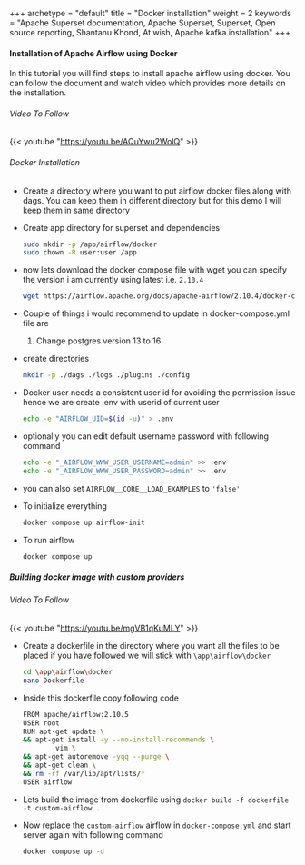 +++ 
archetype = "default" 
title = "Docker installation" 
weight = 2
keywords     = "Apache Superset documentation, Apache Superset, Superset, Open source reporting, Shantanu Khond, At wish, Apache kafka installation"
+++


#### Installation of Apache Airflow using Docker
In this tutorial you will find steps to install apache airflow using docker. You can follow the document and watch video which provides more details on the installation. 

###### Video To Follow
{{< youtube "https://youtu.be/AQuYwu2WolQ" >}}


###### Docker Installation


* Create a directory where you want to put airflow docker files along with dags. You can keep them in different directory but for this demo I will keep them in same directory 


* Create app directory for superset and dependencies

    ```bash
    sudo mkdir -p /app/airflow/docker
    sudo chown -R user:user /app
    ```

* now lets download the docker compose file with wget you can specify the version i am currently using latest i.e. `2.10.4`

    ```bash
    wget https://airflow.apache.org/docs/apache-airflow/2.10.4/docker-compose.yaml 
    ```


* Couple of things i would recommend to update in docker-compose.yml file are
    1. Change postgres version 13 to 16
    



* create directories
    ```bash
    mkdir -p ./dags ./logs ./plugins ./config
    ```

* Docker user needs a consistent user id for avoiding the permission issue hence we are create .env with userid of current user
    ```bash
    echo -e "AIRFLOW_UID=$(id -u)" > .env

    ```

* optionally you can edit default username password with following command

    ```bash
    echo -e "_AIRFLOW_WWW_USER_USERNAME=admin" >> .env
    echo -e "_AIRFLOW_WWW_USER_PASSWORD=admin" >> .env
    ```

       
* you can also set `AIRFLOW__CORE__LOAD_EXAMPLES` to `'false'`


*   To initialize everything

    ```bash
    docker compose up airflow-init
    ```

* To run airflow
    ```bash
    docker compose up
    ```


##### Building docker image with custom providers

###### Video To Follow
{{< youtube "https://youtu.be/mgVB1qKuMLY" >}}



* Create a dockerfile in the directory where you want all the files to be placed if you have followed we will stick with `\app\airflow\docker`

    ```bash
    cd \app\airflow\docker
    nano Dockerfile
    ```

* Inside this dockerfile copy following code 

    ```bash
    FROM apache/airflow:2.10.5
    USER root
    RUN apt-get update \
    && apt-get install -y --no-install-recommends \
            vim \
    && apt-get autoremove -yqq --purge \
    && apt-get clean \
    && rm -rf /var/lib/apt/lists/*
    USER airflow


    ```

* Lets build the image from dockerfile using `docker build -f dockerfile -t custom-airflow .`

* Now replace the `custom-airflow` airflow in `docker-compose.yml` and start server again with following command

    ```bash
    docker compose up -d
    ```